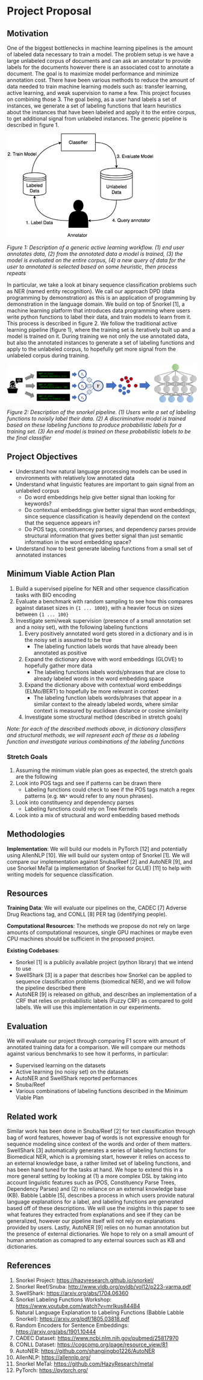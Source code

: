 # Project Proposal

## Motivation

One of the biggest bottlenecks in machine learning pipelines is the amount of labeled data necessary to train a model. The problem setup is we have a large unlabeled corpus of documents and can ask an annotator to provide labels for the documents however there is an associated cost to annotate a document. The goal is to maximize model performance and minimize annotation cost. There have been various methods to reduce the amount of data needed to train machine learning models such as: transfer learning, active learning, and weak supervision to name a few. This project focuses on combining those 3. The goal being, as a user hand labels a set of instances, we generate a set of labeling functions that learn heuristics about the instances that have been labeled and apply it to the entire corpus, to get additional signal from unlabeled instances. The generic pipeline is described in figure 1.

<img src="figures/active_learning_loop.png" alt="active_learining_loop" width="400"/>

*Figure 1: Description of a generic active learning workflow. (1) end user annotates data, (2) from the annotated data a model is trained, (3) the model is evaluated on the entire corpus, (4) a new query of data for the user to annotated is selected based on some heuristic, then process repeats*

In particular, we take a look at binary sequence classification problems such as NER (named entity recognition). We call our approach DPD (data programming by demonstration) as this is an application of programming by demonstration in the language domain. We build on top of Snorkel [1], a machine learning platform that introduces data programming where users write python functions to label their data, and train models to learn from it. This process is described in figure 2. We follow the traditional active learning pipeline (figure 1), where the training set is iteratively built up and a model is trained on it. During training we not only the use annotated data, but also the annotated instances to generate a set of labeling functions and apply to the unlabeled corpus, to hopefully get more signal from the unlabeled corpus during training.

![snorkel](figures/snorkel.png)

*Figure 2: Description of the snorkel pipeline. (1) Users write a set of labeling functions to noisily label their data. (2) A discriminative model is trained based on these labeling functions to produce probabilistic labels for a training set. (3) An end model is trained on these probabilistic labels to be the final classifier*

## Project Objectives

- Understand how natural language processing models can be used in environments with relatively low annotated data
- Understand what linguistic features are important to gain signal from an unlabeled corpus
    - Do word embeddings help give better signal than looking for keywords?
    - Do contextual embeddings give better signal than word embeddings, since sequence classification is heavily dependend on the context that the sequence appears in?
    - Do POS tags, constituencey parses, and dependency parses provide structural information that gives better signal than just semantic information in the word embedding space?
- Understand how to best generate labeling functions from a small set of annotated instances

## Minimum Viable Action Plan

1. Build a supervised pipeline for NER and other sequence classification tasks with BIO encoding
2. Evaluate a benchmark with random sampling to see how this compares against dataset sizes in `{1 ... 1000}`, with a heavier focus on sizes between `{1 ... 100}`
3. Investigate semi/weak supervision (presence of a small annotation set and a noisy set), with the following labeling functions
    1. Every positively annotated word gets stored in a dictionary and is in the noisy set is assumed to be true
        - The labeling function labels words that have already been annotated as positive
    2. Expand the dictionary above with word embeddings (GLOVE) to hopefully gather more data
        - The labeling functions labels words/phrases that are close to already labeled words in the word embedding space
    3. Expand the dictionary above with contextual word embeddings (ELMo/BERT) to hopefully be more relevant in context
        - The labeling function labels words/phrases that appear in a similar context to the already labeled words, where similar context is measured by euclidean distance or cosine similarity
    4. Investigate some structural method (described in stretch goals)

*Note: for each of the described methods above, in dictionary classifiers and structural methods, we will represent each of these as a labeling function and investigate various combinations of the labeling functions*

### Stretch Goals

1. Assuming the minimum viable plan goes as expected, the stretch goals are the following
2. Look into POS tags and see if patterns can be drawn there
   - Labeling functions could check to see if the POS tags match a regex patterns (e.g. `NN*` would refer to any noun phrases).
3. Look into constituency and dependency parses
   - Labeling functions could rely on Tree Kernels
4. Look into a mix of structural and word embedding based methods

## Methodologies

**Implementation**: We will build our models in PyTorch [12] and potentially using AllenNLP [10]. We will build our system ontop of Snorkel [1]. We will compare our implementation against Snuba/Reef [2] and AutoNER [9], and use Snorkel MeTal (a implementation of Snorkel for GLUE) [11] to help with writing models for sequence classification.

## Resources

**Training Data**: We will evaluate our pipelines on the, CADEC [7] Adverse Drug Reactions tag, and CONLL [8] PER tag (identifying people).

**Computational Resources**: The methods we propose do not rely on large amounts of computational resources, single GPU machines or maybe even CPU machines should be sufficient in the proposed project.

**Existing Codebases**:

- Snorkel [1] is a publicily available project (python library) that we intend to use
- SwellShark [3] is a paper that describes how Snorkel can be applied to sequence classification problems (biomedical NER), and we will follow the pipeline described there
- AutoNER [9] is released on github, and describes an implementation of a CRF that relies on probabilistic labels (Fuzzy CRF) as compared to gold labels. We will use this implementation in our experiments.

## Evaluation

We will evaluate our project through comparing F1 score with amount of annotated training data for a comparison. We will compare our methods against various benchmarks to see how it performs, in particular:

- Supervised learning on the datasets
- Active learning (no noisy set) on the datasets
- AutoNER and SwellShark reported performances
- Snuba/Reef
- Various combinations of labeling functions described in the Minimum Viable Plan

## Related work

Similar work has been done in Snuba/Reef [2] for text classification through bag of word features, however bag of words is not expressive enough for sequence modeling since context of the words and order of them matters. SwellShark [3] automatically generates a series of labeling functions for Biomedical NER, which is a promising start, however it relies on access to an external knowledge base, a rather limited set of labeling functions, and has been hand tuned for the tasks at hand. We hope to extend this in a more general setting by looking at (1) a more complex DSL by taking into account linguistic features such as (POS, Constituency Parse Trees, Dependency Parses) and (2) no reliance on an external knowledge base (KB). Babble Labble [5], describes a process in which users provide natural language explanations for a label, and labeling functions are generated based off of these descriptions. We will use the insights in this paper to see what features they extracted from explanations and see if they can be generalized, however our pipeline itself will not rely on explanations provided by users.  Lastly, AutoNER [9] relies on no human annotation but the presence of external dictionaries. We hope to rely on a small amount of human annotation as comapred to any external sources such as KB and dictionaries.

## References

1. Snorkel Project: https://hazyresearch.github.io/snorkel/
2. Snorkel Reef/Snuba: http://www.vldb.org/pvldb/vol12/p223-varma.pdf
3. SwellShark: https://arxiv.org/abs/1704.06360
4. Snorkel Labeling Functions Workshop: https://www.youtube.com/watch?v=mrIkus844B4
5. Natural Language Explanation to Labeling Functions (Babble Labble Snorkel): https://arxiv.org/pdf/1805.03818.pdf
6. Random Encoders for Sentence Embeddings: https://arxiv.org/abs/1901.10444
7. CADEC Dataset: https://www.ncbi.nlm.nih.gov/pubmed/25817970
8. CONLL Dataset: https://cogcomp.org/page/resource_view/81
9. AutoNER: https://github.com/shangjingbo1226/AutoNER
10. AllenNLP: https://allennlp.org/
11. Snorkel MeTal: https://github.com/HazyResearch/metal 
12. PyTorch: https://pytorch.org/